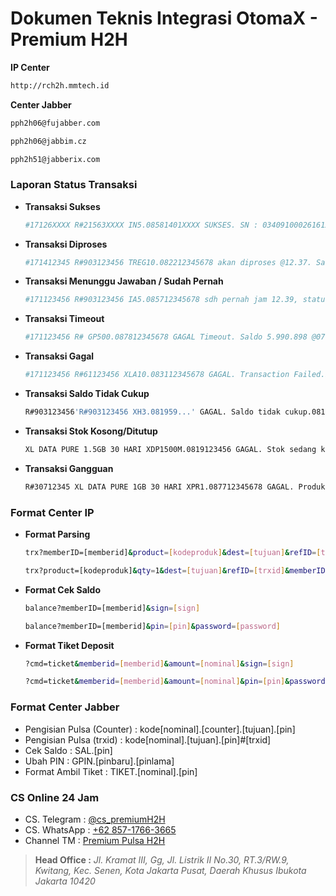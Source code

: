 # Dokumen Teknis Integrasi OtomaX - Premium H2H #

**IP Center**
```bash
http://rch2h.mmtech.id
```
**Center Jabber**
```bash
pph2h06@fujabber.com
```
```bash
pph2h06@jabbim.cz
```
```bash
pph2h51@jabberix.com
```

### Laporan Status Transaksi ###
- **Transaksi Sukses**
    ```bash
    #17126XXXX R#21563XXXX IN5.08581401XXXX SUKSES. SN : 03409100026161XXXXXX. Saldo Rp.12.345.678 - 1.234 = Rp.12.345.678 . @02/05 15.26.51 Transaction Success.Info:- kode_reseller=MMI12345 TRX Normal
    ```
- **Transaksi Diproses**
    ```bash
    #171412345 R#903123456 TREG10.082212345678 akan diproses @12.37. Saldo 1.234.567.000 - 12.123 = 1.234.567.000 kode_reseller=MMI01234 TRX Normal
    ```
- **Transaksi Menunggu Jawaban / Sudah Pernah**
    ```bash
    #171123456 R#903123456 IA5.085712345678 sdh pernah jam 12.39, status Menunggu Jawaban. SN/Ref: . Trx ke-2/hr: IA5.2.085712345678.pin. Saldo 1.234.531.425,773 kode_reseller=MMI01234 TRX Normal
    ```
- **Transaksi Timeout**
    ```bash
    #171123456 R# GP500.087812345678 GAGAL Timeout. Saldo 5.990.898 @07.49 kode_reseller=MMI01234 TRX Normal
    ```
- **Transaksi Gagal**
    ```bash
    #171123456 R#61123456 XLA10.083112345678 GAGAL. Transaction Failed.Info:Please Try Again Saldo Rp. 28.337.790 + 12.123 = Rp. 28.348.575 @12.46 kode_reseller=MMI01234 TRX Normal
    ```
- **Transaksi Saldo Tidak Cukup**
    ```bash
    R#903123456'R#903123456 XH3.081959...' GAGAL. Saldo tidak cukup.081912345678 Hrg 9.070, Saldo 1.793 Limit 0, proses 0. KetikTIKET utk deposit kode_reseller=MMI012345 TRX Normal
    ```
- **Transaksi Stok Kosong/Ditutup**
    ```bash
    XL DATA PURE 1.5GB 30 HARI XDP1500M.0819123456 GAGAL. Stok sedang kosong/ditutup. Saldo 45.765.546 @18.37 kode_reseller=MMI012345 TRX Normal
    ```
- **Transaksi Gangguan**
    ```bash
    R#30712345 XL DATA PURE 1GB 30 HARI XPR1.087712345678 GAGAL. Produk sedang gangguan. Saldo 8.201.909 @15.41 kode_reseller=MMI01234 TRX Normal
    ```

### Format Center IP ###
- **Format Parsing**
    ```bash
    trx?memberID=[memberid]&product=[kodeproduk]&dest=[tujuan]&refID=[trxid]&sign=[sign]
    ```
    ```bash
    trx?product=[kodeproduk]&qty=1&dest=[tujuan]&refID=[trxid]&memberID=[memberid]&pin=[pin]&password=[password]
    ```
- **Format Cek Saldo**
    ```bash
    balance?memberID=[memberid]&sign=[sign]
    ```
    ```bash
    balance?memberID=[memberid]&pin=[pin]&password=[password]
    ```
    
- **Format Tiket Deposit**
    ```bash
    ?cmd=ticket&memberid=[memberid]&amount=[nominal]&sign=[sign]
    ```
    ```bash
    ?cmd=ticket&memberid=[memberid]&amount=[nominal]&pin=[pin]&password=[password]
    ```
### Format Center Jabber ###
- Pengisian Pulsa (Counter) : kode[nominal].[counter].[tujuan].[pin]
- Pengisian Pulsa (trxid) : kode[nominal].[tujuan].[pin]#[trxid]
- Cek Saldo : SAL.[pin]
- Ubah PIN : GPIN.[pinbaru].[pinlama]
- Format Ambil Tiket : TIKET.[nominal].[pin]
    

### CS Online 24 Jam
- CS. Telegram : [@cs_premiumH2H](https://t.me/cs_premiumH2H)
- CS. WhatsApp : [+62 857-1766-3665](https://wa.me/6285717663665)
- Channel TM : [Premium Pulsa H2H](https://t.me/premiumpulsah2hnew)
    
> **Head Office :** 
_Jl. Kramat III, Gg, Jl. Listrik II No.30, RT.3/RW.9, Kwitang, Kec. Senen, Kota Jakarta Pusat, Daerah Khusus Ibukota Jakarta 10420_
